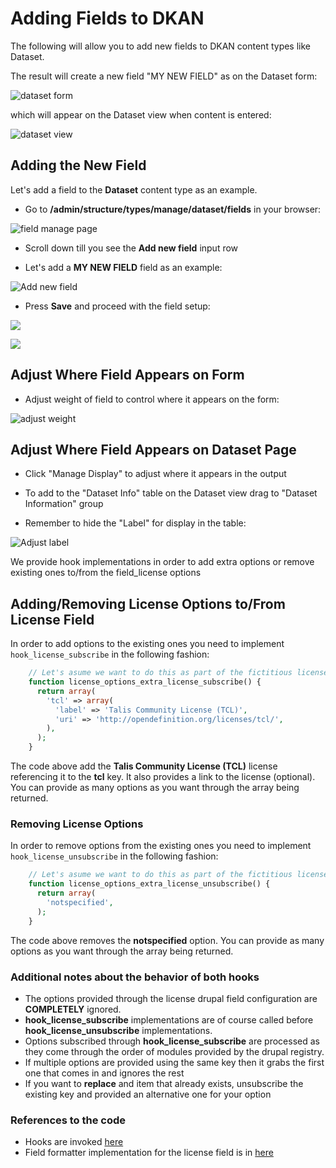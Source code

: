 # Adding Fields to DKAN

The following will allow you to add new fields to DKAN content types like Dataset.

The result will create a new field "MY NEW FIELD" as on the Dataset form:

![dataset form](http://docs.getdkan.com/sites/default/files/Screen%20Shot%202014-10-02%20at%2011.21.18%20AM.png)

which will appear on the Dataset view when content is entered:

![dataset view](http://docs.getdkan.com/sites/default/files/Screen%20Shot%202014-10-02%20at%2011.29.43%20AM.png)

## Adding the New Field

Let's add a field to the **Dataset** content type as an example.

+ Go to **/admin/structure/types/manage/dataset/fields** in your browser:

![field manage page](http://docs.getdkan.com/sites/default/files/add%20field%20screen.png)

+ Scroll down till you see the **Add new field** input row

+ Let's add a **MY NEW FIELD** field as an example:

![Add new field](http://docs.getdkan.com/sites/default/files/add%20new%20field2.png)

+ Press **Save** and proceed with the field setup:

![](http://docs.getdkan.com/sites/default/files/my%20new%20field%20settings.png)

![](http://docs.getdkan.com/sites/default/files/Screen%20Shot%202014-10-02%20at%2011.44.44%20AM.png)

## Adjust Where Field Appears on Form

+ Adjust weight of field to control where it appears on the form:

![adjust weight](http://docs.getdkan.com/sites/default/files/my%20new%20field%20weight.png)

## Adjust Where Field Appears on Dataset Page

+ Click "Manage Display" to adjust where it appears in the output

+ To add to the "Dataset Info" table on the Dataset view drag to "Dataset Information" group
+ Remember to hide the "Label" for display in the table:

![Adjust label](http://docs.getdkan.com/sites/default/files/my%20new%20field%20table.png)

We provide hook implementations in order to add extra options or remove existing ones to/from the field_license options

## Adding/Removing License Options to/From License Field

In order to add options to the existing ones you need to implement `hook_license_subscribe` in the following fashion:

```php
    // Let's asume we want to do this as part of the fictitious license_options_extra module
    function license_options_extra_license_subscribe() {
      return array(
        'tcl' => array(
          'label' => 'Talis Community License (TCL)',
          'uri' => 'http://opendefinition.org/licenses/tcl/',
        ),
      );
    }
```

The code above add the **Talis Community License (TCL)** license referencing it to the **tcl** key. It also provides a link to the license (optional). You can provide as many options as you want through the array being returned.

### Removing License Options

In order to remove options from the existing ones you need to implement `hook_license_unsubscribe` in the following fashion:

```php
    // Let's asume we want to do this as part of the fictitious license_options_extra module
    function license_options_extra_license_unsubscribe() {
      return array(
        'notspecified',
      );
    }
```

The code above removes the **notspecified** option. You can provide as many options as you want through the array being returned.

### Additional notes about the behavior of both hooks

+ The options provided through the license drupal field configuration are **COMPLETELY** ignored. 
+ **hook_license_subscribe** implementations are of course called before **hook_license_unsubscribe** implementations.
+ Options subscribed through **hook_license_subscribe** are processed as they come through the order of modules provided by the drupal registry.
+ If multiple options are provided using the same key then it grabs the first one that comes in and ignores the rest
+ If you want to **replace** and item that already exists, unsubscribe the existing key and provided an alternative one for your option

### References to the code

+ Hooks are invoked [here](https://github.com/NuCivic/dkan_dataset/blob/7.x-1.x/modules/dkan_dataset_content_types/dkan_dataset_content_types.license_field.inc#L22)
+ Field formatter implementation for the license field is in [here](https://github.com/NuCivic/dkan_dataset/blob/7.x-1.x/modules/dkan_dataset_content_types/dkan_dataset_content_types.module#L28)

